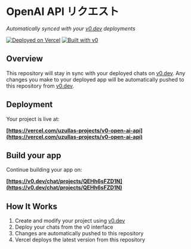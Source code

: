 # OpenAI API リクエスト

*Automatically synced with your [v0.dev](https://v0.dev) deployments*

[![Deployed on Vercel](https://img.shields.io/badge/Deployed%20on-Vercel-black?style=for-the-badge&logo=vercel)](https://vercel.com/uzullas-projects/v0-open-ai-api)
[![Built with v0](https://img.shields.io/badge/Built%20with-v0.dev-black?style=for-the-badge)](https://v0.dev/chat/projects/QEHh6sFZD1N)

## Overview

This repository will stay in sync with your deployed chats on [v0.dev](https://v0.dev).
Any changes you make to your deployed app will be automatically pushed to this repository from [v0.dev](https://v0.dev).

## Deployment

Your project is live at:

**[https://vercel.com/uzullas-projects/v0-open-ai-api](https://vercel.com/uzullas-projects/v0-open-ai-api)**

## Build your app

Continue building your app on:

**[https://v0.dev/chat/projects/QEHh6sFZD1N](https://v0.dev/chat/projects/QEHh6sFZD1N)**

## How It Works

1. Create and modify your project using [v0.dev](https://v0.dev)
2. Deploy your chats from the v0 interface
3. Changes are automatically pushed to this repository
4. Vercel deploys the latest version from this repository